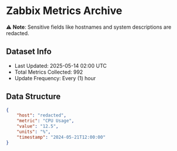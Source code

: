 # Zabbix Metrics Archive

⚠️ **Note**: Sensitive fields like hostnames and system descriptions are redacted.

## Dataset Info
- Last Updated: 2025-05-14 02:00 UTC
- Total Metrics Collected: 992
- Update Frequency: Every (1) hour

## Data Structure
```json
{
    "host": "redacted",
    "metric": "CPU Usage",
    "value": "12.5",
    "units": "%",
    "timestamp": "2024-05-21T12:00:00"
}
```

